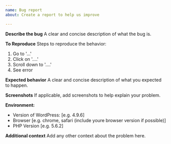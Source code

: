 ```yaml
---
name: Bug report
about: Create a report to help us improve

---
```


**Describe the bug**
A clear and concise description of what the bug is.

**To Reproduce**
Steps to reproduce the behavior:
1. Go to '...'
2. Click on '....'
3. Scroll down to '....'
4. See error

**Expected behavior**
A clear and concise description of what you expected to happen.

**Screenshots**
If applicable, add screenshots to help explain your problem.

**Environment:**
 - Version of WordPress: [e.g. 4.9.6]
 - Browser [e.g. chrome, safari (include youre browser version if possible)]
 - PHP Version [e.g. 5.6.2]

**Additional context**
Add any other context about the problem here.
